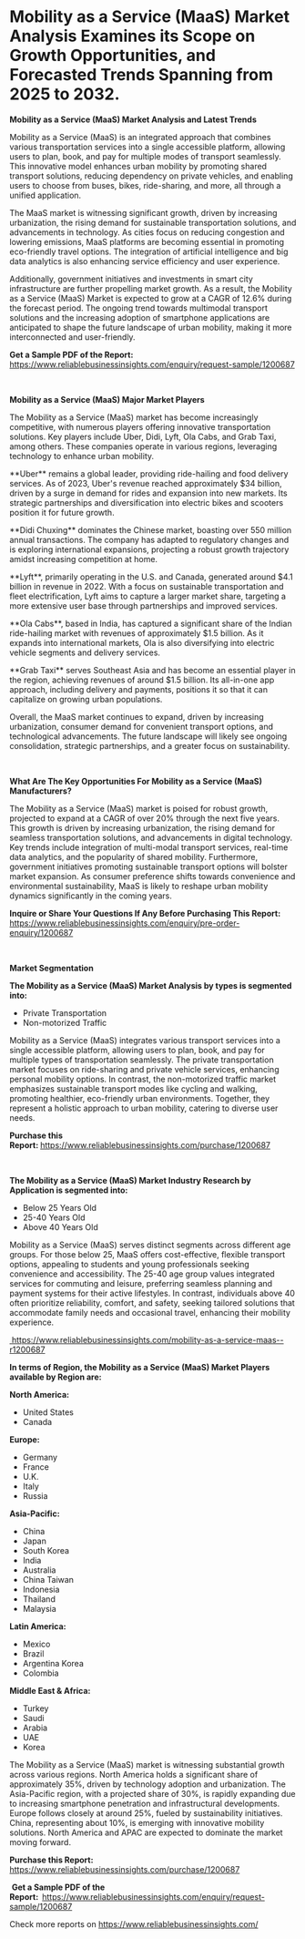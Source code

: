 <p><h1>Mobility as a Service (MaaS) Market Analysis Examines its Scope on Growth Opportunities, and Forecasted Trends Spanning from 2025 to 2032.</h1></p><p><strong>Mobility as a Service (MaaS) Market Analysis and Latest Trends</strong></p>
<p><p>Mobility as a Service (MaaS) is an integrated approach that combines various transportation services into a single accessible platform, allowing users to plan, book, and pay for multiple modes of transport seamlessly. This innovative model enhances urban mobility by promoting shared transport solutions, reducing dependency on private vehicles, and enabling users to choose from buses, bikes, ride-sharing, and more, all through a unified application.</p><p>The MaaS market is witnessing significant growth, driven by increasing urbanization, the rising demand for sustainable transportation solutions, and advancements in technology. As cities focus on reducing congestion and lowering emissions, MaaS platforms are becoming essential in promoting eco-friendly travel options. The integration of artificial intelligence and big data analytics is also enhancing service efficiency and user experience.</p><p>Additionally, government initiatives and investments in smart city infrastructure are further propelling market growth. As a result, the Mobility as a Service (MaaS) Market is expected to grow at a CAGR of 12.6% during the forecast period. The ongoing trend towards multimodal transport solutions and the increasing adoption of smartphone applications are anticipated to shape the future landscape of urban mobility, making it more interconnected and user-friendly.</p></p>
<p><strong>Get a Sample PDF of the Report:&nbsp;</strong> <a href="https://www.reliablebusinessinsights.com/enquiry/request-sample/1200687?utm_campaign=3288&utm_medium=2&utm_source=Github&utm_content=ia&utm_term=30032025&utm_id=mobility-as-a-service-maas">https://www.reliablebusinessinsights.com/enquiry/request-sample/1200687</a></p>
<p>&nbsp;</p>
<p><strong>Mobility as a Service (MaaS) Major Market Players</strong></p>
<p><p>The Mobility as a Service (MaaS) market has become increasingly competitive, with numerous players offering innovative transportation solutions. Key players include Uber, Didi, Lyft, Ola Cabs, and Grab Taxi, among others. These companies operate in various regions, leveraging technology to enhance urban mobility.</p><p>**Uber** remains a global leader, providing ride-hailing and food delivery services. As of 2023, Uber's revenue reached approximately $34 billion, driven by a surge in demand for rides and expansion into new markets. Its strategic partnerships and diversification into electric bikes and scooters position it for future growth.</p><p>**Didi Chuxing** dominates the Chinese market, boasting over 550 million annual transactions. The company has adapted to regulatory changes and is exploring international expansions, projecting a robust growth trajectory amidst increasing competition at home.</p><p>**Lyft**, primarily operating in the U.S. and Canada, generated around $4.1 billion in revenue in 2022. With a focus on sustainable transportation and fleet electrification, Lyft aims to capture a larger market share, targeting a more extensive user base through partnerships and improved services.</p><p>**Ola Cabs**, based in India, has captured a significant share of the Indian ride-hailing market with revenues of approximately $1.5 billion. As it expands into international markets, Ola is also diversifying into electric vehicle segments and delivery services.</p><p>**Grab Taxi** serves Southeast Asia and has become an essential player in the region, achieving revenues of around $1.5 billion. Its all-in-one app approach, including delivery and payments, positions it so that it can capitalize on growing urban populations.</p><p>Overall, the MaaS market continues to expand, driven by increasing urbanization, consumer demand for convenient transport options, and technological advancements. The future landscape will likely see ongoing consolidation, strategic partnerships, and a greater focus on sustainability.</p></p>
<p>&nbsp;</p>
<p><strong>What Are The Key Opportunities For Mobility as a Service (MaaS) Manufacturers?</strong></p>
<p><p>The Mobility as a Service (MaaS) market is poised for robust growth, projected to expand at a CAGR of over 20% through the next five years. This growth is driven by increasing urbanization, the rising demand for seamless transportation solutions, and advancements in digital technology. Key trends include integration of multi-modal transport services, real-time data analytics, and the popularity of shared mobility. Furthermore, government initiatives promoting sustainable transport options will bolster market expansion. As consumer preference shifts towards convenience and environmental sustainability, MaaS is likely to reshape urban mobility dynamics significantly in the coming years.</p></p>
<p><strong>Inquire or Share Your Questions If Any Before Purchasing This Report:</strong> <a href="https://www.reliablebusinessinsights.com/enquiry/pre-order-enquiry/1200687?utm_campaign=3288&utm_medium=2&utm_source=Github&utm_content=ia&utm_term=30032025&utm_id=mobility-as-a-service-maas">https://www.reliablebusinessinsights.com/enquiry/pre-order-enquiry/1200687</a></p>
<p>&nbsp;</p>
<p><strong>Market Segmentation</strong></p>
<p><strong>The Mobility as a Service (MaaS) Market Analysis by types is segmented into:</strong></p>
<p><ul><li>Private Transportation</li><li>Non-motorized Traffic</li></ul></p>
<p><p>Mobility as a Service (MaaS) integrates various transport services into a single accessible platform, allowing users to plan, book, and pay for multiple types of transportation seamlessly. The private transportation market focuses on ride-sharing and private vehicle services, enhancing personal mobility options. In contrast, the non-motorized traffic market emphasizes sustainable transport modes like cycling and walking, promoting healthier, eco-friendly urban environments. Together, they represent a holistic approach to urban mobility, catering to diverse user needs.</p></p>
<p><strong>Purchase this Report:&nbsp;</strong><a href="https://www.reliablebusinessinsights.com/purchase/1200687?utm_campaign=3288&utm_medium=2&utm_source=Github&utm_content=ia&utm_term=30032025&utm_id=mobility-as-a-service-maas">https://www.reliablebusinessinsights.com/purchase/1200687</a></p>
<p>&nbsp;</p>
<p><strong>The Mobility as a Service (MaaS) Market Industry Research by Application is segmented into:</strong></p>
<p><ul><li>Below 25 Years Old</li><li>25-40 Years Old</li><li>Above 40 Years Old</li></ul></p>
<p><p>Mobility as a Service (MaaS) serves distinct segments across different age groups. For those below 25, MaaS offers cost-effective, flexible transport options, appealing to students and young professionals seeking convenience and accessibility. The 25-40 age group values integrated services for commuting and leisure, preferring seamless planning and payment systems for their active lifestyles. In contrast, individuals above 40 often prioritize reliability, comfort, and safety, seeking tailored solutions that accommodate family needs and occasional travel, enhancing their mobility experience.</p></p>
<p><a href="https://www.reliablebusinessinsights.com/mobility-as-a-service-maas--r1200687?utm_campaign=3288&utm_medium=2&utm_source=Github&utm_content=ia&utm_term=30032025&utm_id=mobility-as-a-service-maas">&nbsp;https://www.reliablebusinessinsights.com/mobility-as-a-service-maas--r1200687</a></p>
<p><strong>In terms of Region, the Mobility as a Service (MaaS) Market Players available by Region are:</strong></p>
<p>
    <p> <strong> North America: </strong>
        <ul>
            <li>United States</li>
            <li>Canada</li>
        </ul>
        </p> 
    <p> <strong> Europe: </strong>
        <ul>
            <li>Germany</li>
            <li>France</li>
            <li>U.K.</li>
            <li>Italy</li>
            <li>Russia</li>
        </ul>
        </p> 
    <p> <strong> Asia-Pacific: </strong>
        <ul>
            <li>China</li>
            <li>Japan</li>
            <li>South Korea</li>
            <li>India</li>
            <li>Australia</li>
            <li>China Taiwan</li>
            <li>Indonesia</li>
            <li>Thailand</li>
            <li>Malaysia</li>
        </ul>
        </p> 
    <p> <strong> Latin America: </strong>
        <ul>
            <li>Mexico</li>
            <li>Brazil</li>
            <li>Argentina Korea</li>
            <li>Colombia</li>
        </ul>
        </p> 
    <p> <strong> Middle East & Africa: </strong>
        <ul>
            <li>Turkey</li>
            <li>Saudi</li>
            <li>Arabia</li>
            <li>UAE</li>
            <li>Korea</li>
        </ul>
    </p>
    </p>
<p><p>The Mobility as a Service (MaaS) market is witnessing substantial growth across various regions. North America holds a significant share of approximately 35%, driven by technology adoption and urbanization. The Asia-Pacific region, with a projected share of 30%, is rapidly expanding due to increasing smartphone penetration and infrastructural developments. Europe follows closely at around 25%, fueled by sustainability initiatives. China, representing about 10%, is emerging with innovative mobility solutions. North America and APAC are expected to dominate the market moving forward.</p></p>
<p><strong>Purchase this Report: </strong><a href="https://www.reliablebusinessinsights.com/purchase/1200687?utm_campaign=3288&utm_medium=2&utm_source=Github&utm_content=ia&utm_term=30032025&utm_id=mobility-as-a-service-maas">https://www.reliablebusinessinsights.com/purchase/1200687</a></p>
<p>&nbsp;<strong>Get a Sample PDF of the Report:&nbsp;&nbsp;</strong><a href="https://www.reliablebusinessinsights.com/enquiry/request-sample/1200687?utm_campaign=3288&utm_medium=2&utm_source=Github&utm_content=ia&utm_term=30032025&utm_id=mobility-as-a-service-maas">https://www.reliablebusinessinsights.com/enquiry/request-sample/1200687</a></p>
<p><strong></strong></p>
<p>Check more reports on <a href="https://www.reliablebusinessinsights.com/?utm_campaign=3288&utm_medium=2&utm_source=Github&utm_content=ia&utm_term=30032025&utm_id=mobility-as-a-service-maas">https://www.reliablebusinessinsights.com/</a></p>